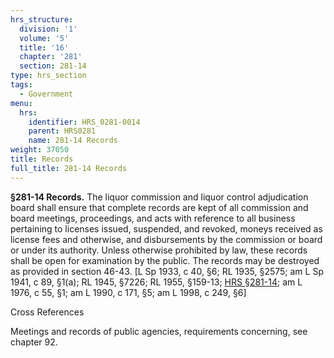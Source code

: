 ```yaml
---
hrs_structure:
  division: '1'
  volume: '5'
  title: '16'
  chapter: '281'
  section: 281-14
type: hrs_section
tags:
  - Government
menu:
  hrs:
    identifier: HRS_0281-0014
    parent: HRS0281
    name: 281-14 Records
weight: 37050
title: Records
full_title: 281-14 Records
---
```

**§281-14 Records.** The liquor commission and liquor control adjudication board shall ensure that complete records are kept of all commission and board meetings, proceedings, and acts with reference to all business pertaining to licenses issued, suspended, and revoked, moneys received as license fees and otherwise, and disbursements by the commission or board or under its authority. Unless otherwise prohibited by law, these records shall be open for examination by the public. The records may be destroyed as provided in section 46-43\. [L Sp 1933, c 40, §6; RL 1935, §2575; am L Sp 1941, c 89, §1(a); RL 1945, §7226; RL 1955, §159-13; [HRS §281-14](/title-16/chapter-281/section-281-14/); am L 1976, c 55, §1; am L 1990, c 171, §5; am L 1998, c 249, §6]

Cross References

Meetings and records of public agencies, requirements concerning, see chapter 92.